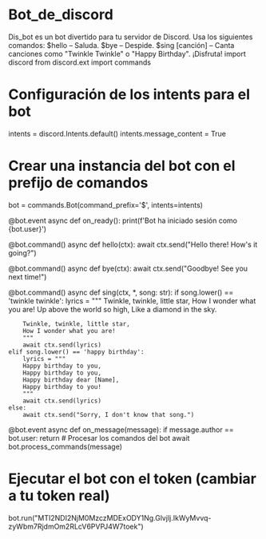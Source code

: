 # Bot_de_discord
Dis_bot es un bot divertido para tu servidor de Discord. Usa los siguientes comandos:  $hello – Saluda. $bye – Despide. $sing [canción] – Canta canciones como "Twinkle Twinkle" o "Happy Birthday".  ¡Disfruta!
import discord
from discord.ext import commands

# Configuración de los intents para el bot
intents = discord.Intents.default()
intents.message_content = True

# Crear una instancia del bot con el prefijo de comandos
bot = commands.Bot(command_prefix='$', intents=intents)

@bot.event
async def on_ready():
    print(f'Bot ha iniciado sesión como {bot.user}')

@bot.command()
async def hello(ctx):
    await ctx.send("Hello there! How's it going?")

@bot.command()
async def bye(ctx):
    await ctx.send("Goodbye! See you next time!")

@bot.command()
async def sing(ctx, *, song: str):
    if song.lower() == 'twinkle twinkle':
        lyrics = """
        Twinkle, twinkle, little star,
        How I wonder what you are!
        Up above the world so high,
        Like a diamond in the sky.
        
        Twinkle, twinkle, little star,
        How I wonder what you are!
        """
        await ctx.send(lyrics)
    elif song.lower() == 'happy birthday':
        lyrics = """
        Happy birthday to you,
        Happy birthday to you,
        Happy birthday dear [Name],
        Happy birthday to you!
        """
        await ctx.send(lyrics)
    else:
        await ctx.send("Sorry, I don't know that song.")

@bot.event
async def on_message(message):
    if message.author == bot.user:
        return
    # Procesar los comandos del bot
    await bot.process_commands(message)

# Ejecutar el bot con el token (cambiar a tu token real)
bot.run("MTI2NDI2NjM0MzczMDExODY1Ng.Glvjlj.IkWyMvvq-zyWbm7RjdmOm2RLcV6PVPJ4W7toek")

